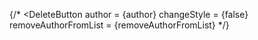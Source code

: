 {/* <DeleteButton 
author = {author}
changeStyle = {false}
removeAuthorFromList = {removeAuthorFromList} */}